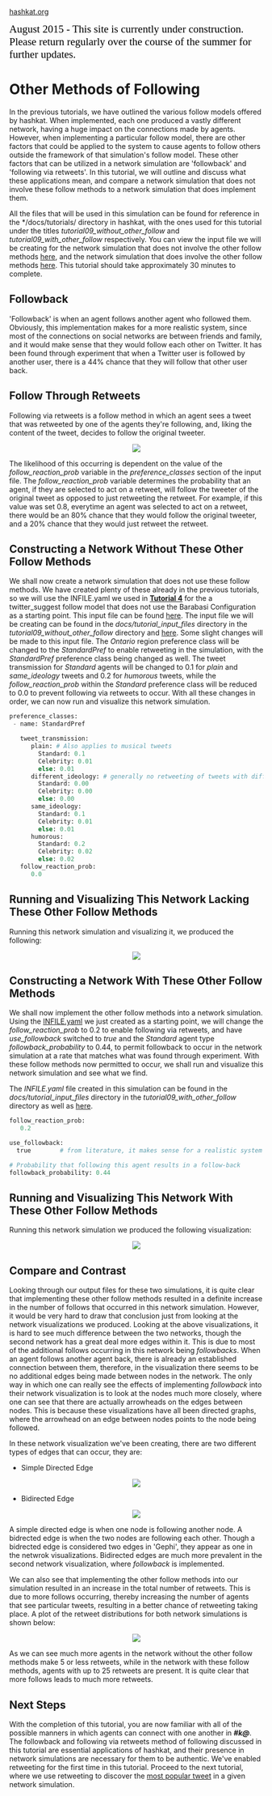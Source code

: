 [hashkat.org](http://hashkat.org)

<span style="color:black; font-family:Georgia; font-size:1.5em;">August 2015 - This site is currently under construction. Please return regularly over the course of the summer for further updates. </span>

# Other Methods of Following

In the previous tutorials, we have outlined the various follow models offered by hashkat. When implemented, each one produced a vastly different network, having a huge impact on the connections made by agents. However, when implementing a particular follow model, there are other factors that could be applied to the system to cause agents to follow others outside the framework of that simulation's follow model. These other factors that can be utilized in a network simulation are 'followback' and 'following via retweets'. In this tutorial, we will outline and discuss what these applications mean, and compare a network simulation that does not involve these follow methods to a network simulation that does implement them.

All the files that will be used in this simulation can be found for reference in the */docs/tutorials/ directory in hashkat, with the ones used for this tutorial under the titles *tutorial09_without_other_follow* and *tutorial09_with_other_follow* respectively. You can view the input file we will be creating for the network simulation that does not involve the other follow methods [here](https://github.com/hashkat/hashkat/blob/master/docs/tutorial_input_files/tutorial09_without_other_follow/INFILE.yaml), and the network simulation that does involve the other follow methods [here](https://github.com/hashkat/hashkat/blob/master/docs/tutorial_input_files/tutorial09_with_other_follow/INFILE.yaml). This tutorial should take approximately 30 minutes to complete.

## Followback

'Followback' is when an agent follows another agent who followed them. Obviously, this implementation makes for a more realistic system, since most of the connections on social networks are between friends and family, and it would make sense that they would follow each other on Twitter. It has been found through experiment that when a Twitter user is followed by another user, there is a 44% chance that they will follow that other user back.

## Follow Through Retweets

Following via retweets is a follow method in which an agent sees a tweet that was retweeted by one of the agents they're following, and, liking the content of the tweet, decides to follow the original tweeter.

<p align='center'>
<img src='../img/tutorial09_with_other_follow/following_via_retweets.png'>
</p>

The likelihood of this occurring is dependent on the value of the *follow_reaction_prob* variable in the *preference_classes* section of the input file. The *follow_reaction_prob* variable determines the probability that an agent, if they are selected to act on a retweet, will follow the tweeter of the original tweet as opposed to just retweeting the retweet. For example, if this value was set 0.8, everytime an agent was selected to act on a retweet, there would be an 80% chance that they would follow the original tweeter, and a 20% chance that they would just retweet the retweet.

## Constructing a Network Without These Other Follow Methods

We shall now create a network simulation that does not use these follow methods. We have created plenty of these already in the previous tutorials, so we will use the INFILE.yaml we used in [**Tutorial 4**](https://github.com/hashkat/hashkat/blob/master/docs/tutorial_input_files/tutorial04_other/INFILE.yaml) for the a twitter_suggest follow model that does not use the Barabasi Configuration as a starting point. This input file can be found [here](https://github.com/hashkat/hashkat/blob/master/docs/tutorial_input_files/tutorial04_other/INFILE.yaml). The input file we will be creating can be found in the *docs/tutorial_input_files* directory in the *tutorial09_without_other_follow* directory and [here](https://github.com/hashkat/hashkat/blob/master/docs/tutorial_input_files/tutorial09_without_other_follow/INFILE.yaml). Some slight changes will be made to this input file. The *Ontario* region preference class will be changed to the *StandardPref* to enable retweeting in the simulation, with the *StandardPref* preference class being changed as well. The tweet transmission for *Standard* agents will be changed to 0.1 for *plain* and *same_ideology* tweets and 0.2 for *humorous* tweets, while the *follow_reaction_prob* within the *Standard* preference class will be reduced to 0.0 to prevent following via retweets to occur. With all these changes in order, we can now run and visualize this network simulation.

```python
preference_classes:
 - name: StandardPref

   tweet_transmission: 
      plain: # Also applies to musical tweets
        Standard: 0.1
        Celebrity: 0.01
        else: 0.01
      different_ideology: # generally no retweeting of tweets with different ideological content
        Standard: 0.00
        Celebrity: 0.00
        else: 0.00
      same_ideology:
        Standard: 0.1
        Celebrity: 0.01
        else: 0.01
      humorous:
        Standard: 0.2
        Celebrity: 0.02
        else: 0.02
   follow_reaction_prob:
      0.0
```

## Running and Visualizing This Network Lacking These Other Follow Methods

Running this network simulation and visualizing it, we produced the following:

<p align='center'>
<img src='../img/tutorial09_without_other_follow/visualization.png'>
</p>

## Constructing a Network With These Other Follow Methods

We shall now implement the other follow methods into a network simulation. Using the [INFILE.yaml](https://github.com/hashkat/hashkat/blob/master/docs/tutorial_input_files/tutorial09_without_other_follow/INFILE.yaml) we just created as a starting point, we will change the *follow_reaction_prob* to 0.2 to enable following via retweets, and have *use_followback* switched to *true* and the *Standard* agent type *followback_probability* to 0.44, to permit followback to occur in the network simulation at a rate that matches what was found through experiment. With these follow methods now permitted to occur, we shall run and visualize this network simulation and see what we find.

The *INFILE.yaml* file created in this simulation can be found in the *docs/tutorial_input_files* directory in the *tutorial09_with_other_follow* directory as well as [here](https://github.com/hashkat/hashkat/blob/master/docs/tutorial_input_files/tutorial09_with_other_follow/INFILE.yaml).

```python
follow_reaction_prob:
   0.2
```

```python
use_followback: 
  true        # from literature, it makes sense for a realistic system to have followback enabled
```

```python
# Probability that following this agent results in a follow-back
followback_probability: 0.44
```

## Running and Visualizing This Network With These Other Follow Methods

Running this network simulation we produced the following visualization:

<p align='center'>
<img src='../img/tutorial09_with_other_follow/visualization.png'>
</p>

## Compare and Contrast

Looking through our output files for these two simulations, it is quite clear that implementing these other follow methods resulted in a definite increase in the number of follows that occurred in this network simulation. However, it would be very hard to draw that conclusion just from looking at the network visualizations we produced. Looking at the above visualizations, it is hard to see much difference between the two networks, though the second network has a great deal more edges within it. This is due to most of the additional follows occurring in this network being *followbacks*. When an agent follows another agent back, there is already an established connection between them, therefore, in the visualization there seems to be no additional edges being made between nodes in the network. The only way in which one can really see the effects of implementing *followback* into their network visualization is to look at the nodes much more closely, where one can see that there are actually arrowheads on the edges between nodes. This is because these visualizations have all been directed graphs, where the arrowhead on an edge between nodes points to the node being followed.

In these network visualization we've been creating, there are two different types of edges that can occur, they are:

* Simple Directed Edge

<p align='center'>
<img src='../img/tutorial09_without_other_follow/one_follow_connection.png'>
</p>

* Bidirected Edge

<p align='center'>
<img src='../img/tutorial09_with_other_follow/followback_connection.png'>
</p>

A simple directed edge is when one node is following another node. A bidrected edge is when the two nodes are following each other. Though a bidrected edge is considered two edges in 'Gephi', they appear as one in the netwrok visualizations. Bidirected edges are much more prevalent in the second network visualization, where *followback* is implemented.

We can also see that implementing the other follow methods into our simulation resulted in an increase in the total number of retweets. This is due to more follows occurring, thereby increasing the number of agents that see particular tweets, resulting in a better chance of retweeting taking place. A plot of the retweet distributions for both network simulations is shown below:

<p align='center'>
<img src='../img/tutorial09_with_other_follow/retweets_distro.svg'>
</p>

As we can see much more agents in the network without the other follow methods make 5 or less retweets, while in the network with these follow methods, agents with up to 25 retweets are present. It is quite clear that more follows leads to much more retweets.

## Next Steps

With the completion of this tutorial, you are now familiar with all of the possible manners in which agents can connect with one another in ***#k@***. The followback and following via retweets method of following discussed in this tutorial are essential applications of hashkat, and their presence in network simulations are necessary for them to be authentic. We've enabled retweeting for the first time in this tutorial. Proceed to the next tutorial, where we use retweeting to discover the [most popular tweet](http://docs.hashkat.org/en/latest/tutorial10/) in a given network simulation.